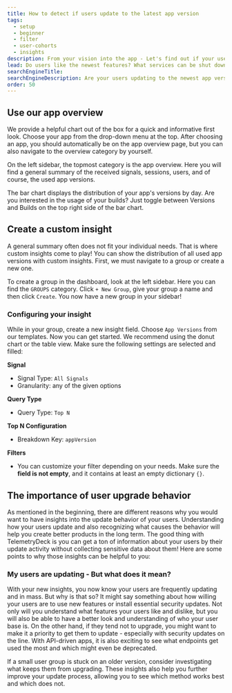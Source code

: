 ```yaml
---
title: How to detect if users update to the latest app version
tags:
  - setup
  - beginner
  - filter
  - user-cohorts
  - insights
description: From your vision into the app - Let's find out if your users update to the newest version and make those changes worth it.
lead: Do users like the newest features? What services can be shut down? And do people install security updates? - Whatever the occasion, getting insights into the update behavior of your users is a helpful and a compelling way to ensure you hit your user's needs.
searchEngineTitle:
searchEngineDescription: Are your users updating to the newest app version? Let's find out the reason behind it and ways to improve upgrade behavior.
order: 50
---
```


## Use our app overview

We provide a helpful chart out of the box for a quick and informative first look. Choose your app from the drop-down menu at the top. After choosing an app, you should automatically be on the app overview page, but you can also navigate to the overview category by yourself.

On the left sidebar, the topmost category is the app overview. Here you will find a general summary of the received signals, sessions, users, and of course, the used app versions.

The bar chart displays the distribution of your app's versions by day. Are you interested in the usage of your builds? Just toggle between Versions and Builds on the top right side of the bar chart.

## Create a custom insight

A general summary often does not fit your individual needs. That is where custom insights come to play! You can show the distribution of all used app versions with custom insights. First, we must navigate to a group or create a new one.

To create a group in the dashboard, look at the left sidebar. Here you can find the `GROUPS` category. Click `+ New Group`, give your group a name and then click `Create`. You now have a new group in your sidebar!

### Configuring your insight

While in your group, create a new insight field. Choose `App Versions` from our templates. Now you can get started.
We recommend using the donut chart or the table view. Make sure the following settings are selected and filled:

**Signal**

- Signal Type: `All Signals`
- Granularity: any of the given options

**Query Type**

- Query Type: `Top N`

**Top N Configuration**

- Breakdown Key: `appVersion`

**Filters**

- You can customize your filter depending on your needs. Make sure the **field is not empty**, and it contains at least an empty dictionary `{}`.

## The importance of user upgrade behavior

As mentioned in the beginning, there are different reasons why you would want to have insights into the update behavior of your users. Understanding how your users update and also recognizing what causes the behavior will help you create better products in the long term. The good thing with TelemetryDeck is you can get a ton of information about your users by their update activity without collecting sensitive data about them! Here are some points to why those insights can be helpful to you:

### My users are updating - But what does it mean?

With your new insights, you now know your users are frequently updating and in mass. But why is that so? It might say something about how willing your users are to use new features or install essential security updates. Not only will you understand what features your users like and dislike, but you will also be able to have a better look and understanding of who your user base is.
On the other hand, if they tend not to upgrade, you might want to make it a priority to get them to update - especially with security updates on the line.
With API-driven apps, it is also exciting to see what endpoints get used the most and which might even be deprecated.

If a small user group is stuck on an older version, consider investigating what keeps them from upgrading. These insights also help you further improve your update process, allowing you to see which method works best and which does not.
